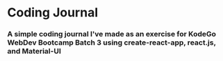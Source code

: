 # Coding Journal

### A simple coding journal I've made as an exercise for KodeGo WebDev Bootcamp Batch 3 using create-react-app, react.js, and Material-UI 
